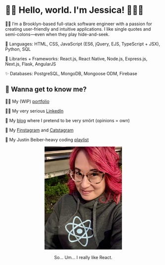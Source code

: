 # 👋🏻 Hello, world. I'm Jessica! 👩🏻‍🦰

🗽🍎 I’m a Brooklyn-based full-stack software engineer with a passion for creating user-friendly and intuitive applications. I like single quotes and semi-colons—even when they play hide-and-seek.

💫 Languages: HTML, CSS, JavaScript (ES6, jQuery, EJS, TypeScript + JSX), Python, SQL

🌟 Libraries + Frameworks: React.js, React Native, Node.js, Express.js, Next.js, Flask, AngularJS

✨ Databases: PostgreSQL, MongoDB, Mongoose ODM, Firebase

## 👀 Wanna get to know me?

👩‍💻 My (WIP) [portfolio](https://www.iamjessg.com)

👩‍💼 My very serious [LinkedIn](https://www.linkedin.com/in/jessica-gallagher)

📝 My [blog](https://techmeowt.medium.com/) where I pretend to be very smört (opinions = own)

📸 My [Finstagram](https://www.instagram.com/techmeowt/) and [Catstagram](https://www.instagram.com/wizandmaxbk/)

🎵 My Justin Beiber-heavy coding [playlist](https://open.spotify.com/playlist/7p1xmOvf52aqR1OVDY8yRE?si=a403d12773674e9b)


<p align="center"><img src="https://github.com/jessicagallagher/jessicagallagher/blob/main/me.JPG" width="250px" /></p>
<p align="center">So... Um... I really like React.</p>

